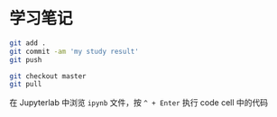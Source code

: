 # 学习笔记
```bash
git add .
git commit -am 'my study result'
git push

git checkout master
git pull
```
在 Jupyterlab 中浏览 `ipynb` 文件，按 `^ + Enter` 执行 code cell 中的代码

